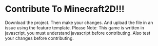 # Contribute To Minecraft2D!!!
Download the project. Then make your changes. And upload the file in an issue using the feature template. Please Note: This game is written in javascript, you must understand javascript before contributing. Also test your changes before contributing.

